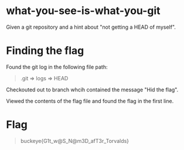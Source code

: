 # what-you-see-is-what-you-git

Given a git repository and a hint about "not getting a HEAD of myself".

# Finding the flag

Found the git log in the following file path:

> .git => logs => HEAD 

Checkouted out to branch whcih contained the message "Hid the flag".

Viewed the contents of the flag file and found the flag in the first line.

# Flag

> buckeye{G1t_w@S_N@m3D_afT3r_Torvalds}